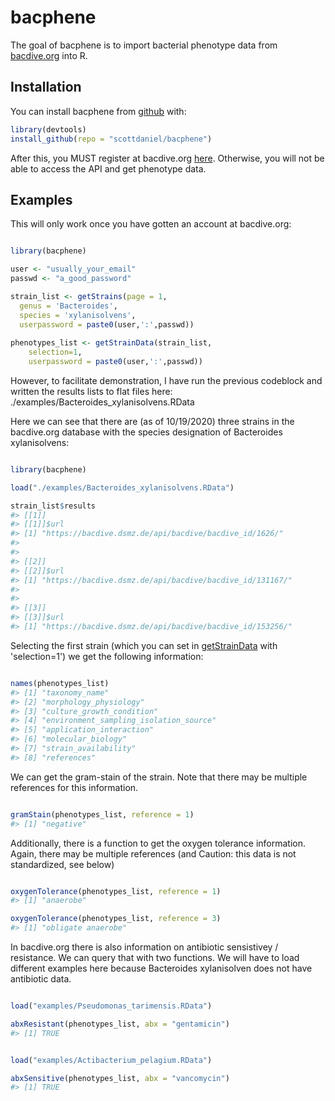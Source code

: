 
<!-- README.md is generated from README.Rmd. Please edit that file -->
bacphene
========

<!-- badges: start -->
<!-- badges: end -->
The goal of bacphene is to import bacterial phenotype data from [bacdive.org](https://bacdive.dsmz.de/) into R.

Installation
------------

You can install bacphene from [github](https://github.com/scottdaniel/bacphene) with:

``` r
library(devtools)
install_github(repo = "scottdaniel/bacphene")
```

After this, you MUST register at bacdive.org [here](https://bacdive.dsmz.de/api/bacdive/registration/register/). Otherwise, you will not be able to access the API and get phenotype data.

Examples
--------

This will only work once you have gotten an account at bacdive.org:

``` r

library(bacphene)

user <- "usually_your_email"
passwd <- "a_good_password"

strain_list <- getStrains(page = 1, 
  genus = 'Bacteroides', 
  species = 'xylanisolvens', 
  userpassword = paste0(user,':',passwd))
  
phenotypes_list <- getStrainData(strain_list,
    selection=1,
    userpassword = paste0(user,':',passwd))
```

However, to facilitate demonstration, I have run the previous codeblock and written the results lists to flat files here: ./examples/Bacteroides\_xylanisolvens.RData

Here we can see that there are (as of 10/19/2020) three strains in the bacdive.org database with the species designation of Bacteroides xylanisolvens:

``` r

library(bacphene)

load("./examples/Bacteroides_xylanisolvens.RData")

strain_list$results
#> [[1]]
#> [[1]]$url
#> [1] "https://bacdive.dsmz.de/api/bacdive/bacdive_id/1626/"
#> 
#> 
#> [[2]]
#> [[2]]$url
#> [1] "https://bacdive.dsmz.de/api/bacdive/bacdive_id/131167/"
#> 
#> 
#> [[3]]
#> [[3]]$url
#> [1] "https://bacdive.dsmz.de/api/bacdive/bacdive_id/153256/"
```

Selecting the first strain (which you can set in [getStrainData](https://github.com/scottdaniel/bacphene/blob/master/R/bacPhene.R) with 'selection=1') we get the following information:

``` r

names(phenotypes_list)
#> [1] "taxonomy_name"                        
#> [2] "morphology_physiology"                
#> [3] "culture_growth_condition"             
#> [4] "environment_sampling_isolation_source"
#> [5] "application_interaction"              
#> [6] "molecular_biology"                    
#> [7] "strain_availability"                  
#> [8] "references"
```

We can get the gram-stain of the strain. Note that there may be multiple references for this information.

``` r

gramStain(phenotypes_list, reference = 1)
#> [1] "negative"
```

Additionally, there is a function to get the oxygen tolerance information. Again, there may be multiple references (and Caution: this data is not standardized, see below)

``` r

oxygenTolerance(phenotypes_list, reference = 1)
#> [1] "anaerobe"

oxygenTolerance(phenotypes_list, reference = 3)
#> [1] "obligate anaerobe"
```

In bacdive.org there is also information on antibiotic sensistivey / resistance. We can query that with two functions. We will have to load different examples here because Bacteroides xylanisolven does not have antibiotic data.

``` r

load("examples/Pseudomonas_tarimensis.RData")

abxResistant(phenotypes_list, abx = "gentamicin")
#> [1] TRUE
```

``` r

load("examples/Actibacterium_pelagium.RData")

abxSensitive(phenotypes_list, abx = "vancomycin")
#> [1] TRUE
```
